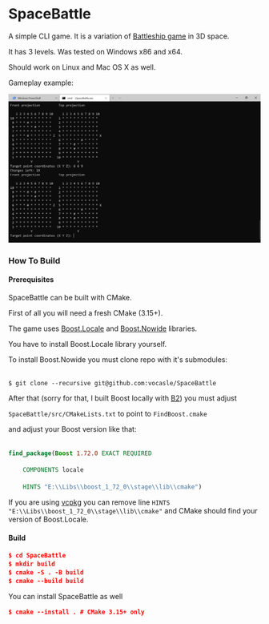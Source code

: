 # SpaceBattle 

A simple CLI game. It is a variation of [Battleship game](https://en.wikipedia.org/wiki/Battleship_(game)) in 3D space. 

It has 3 levels. Was tested on Windows x86 and x64.  

Should work on Linux and Mac OS X as well. 

Gameplay example:  

![alt text](example.png "SpaceBattle gameplay example") 

### How To Build 
#### Prerequisites 

SpaceBattle can be built with CMake.  

First of all you will need a fresh CMake (3.15+). 

The game uses [Boost.Locale](https://www.boost.org/doc/libs/1_72_0/libs/locale/doc/html/building_boost_locale.html) and [Boost.Nowide](https://github.com/boostorg/nowide) libraries. 

You have to install Boost.Locale library yourself. 

To install Boost.Nowide you must clone repo with it's submodules: 

```Git 

$ git clone --recursive git@github.com:vocasle/SpaceBattle 

``` 

After that (sorry for that, I built Boost locally with [B2](https://boostorg.github.io/build/tutorial.html)) you must adjust 

`SpaceBattle/src/CMakeLists.txt` to point to `FindBoost.cmake` 

and adjust your Boost version like that: 

```CMake 

find_package(Boost 1.72.0 EXACT REQUIRED  

    COMPONENTS locale 

    HINTS "E:\\Libs\\boost_1_72_0\\stage\\lib\\cmake") 

``` 

If you are using [vcpkg](https://github.com/Microsoft/vcpkg) 
you can remove line `HINTS "E:\\Libs\\boost_1_72_0\\stage\\lib\\cmake"` 
and CMake should find your version of Boost.Locale. 

#### Build 

```CMake
$ cd SpaceBattle
$ mkdir build
$ cmake -S . -B build
$ cmake --build build
```

You can install SpaceBattle as well
```CMake
$ cmake --install . # CMake 3.15+ only
```